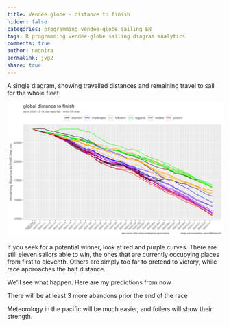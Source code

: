 ```yaml
---
title: Vendée globe - distance to finish
hidden: false
categories: programming vendée-globe sailing EN
tags: R programming vendée-globe sailing diagram analytics
comments: true
author: neonira
permalink: jvg2
share: true
---
```


<link rel="stylesheet" href="../assets/css/style.css">

A single diagram, showing travelled distances and remaining travel to sail for the whole fleet. 

![](../images/sailing/vg2/global_dtf_20201214_11.png)

If you seek for a potential winner, look at red and purple curves. There are still eleven sailors able to win,
the ones that are currently occupying places from first to eleventh. Others are simply too far to pretend to victory, while race approaches the half distance. 

We'll see what happen. Here are my predictions from now

There will be at least 3 more abandons prior the end of the race

Meteorology in the pacific will be much easier, and foilers will show their strength. 


